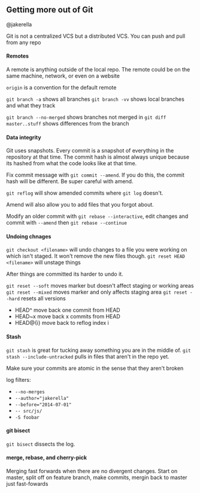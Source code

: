## Getting more out of Git

@jakerella


Git is not a centralized VCS but a distributed VCS. You can push and pull from any repo

#### Remotes

A remote is anything outside of the local repo.  The remote could be on the same machine, network, or even on a website

`origin` is a convention for the default remote


`git branch -a` shows all branches
`git branch -vv` shows local branches and what they track


`git branch --no-merged` shows branches not merged in
`git diff master..stuff` shows differences from the branch

#### Data integrity

Git uses snapshots.  Every commit is a snapshot of everything in the repository at that time.  The commit hash is almost always unique because its hashed from what the code looks like at that time.

Fix commit message with `git commit --amend`.  If you do this, the commit hash will be different.  Be super careful with amend.

`git reflog` will show amended commits where `git log` doesn't.

Amend will also allow you to add files that you forgot about.

Modify an older commit with `git rebase --interactive`, edit changes and commit with `--amend` then `git rebase --continue`

#### Undoing chnages

`git checkout <filename>` will undo changes to a file you were working on which isn't staged.  It won't remove the new files though.
`git reset HEAD <filename>` will unstage things

After things are committed its harder to undo it.

`git reset --soft` moves marker but doesn't affect staging or working areas
`git reset --mixed` moves marker and only affects staging area
`git reset --hard` resets all versions

- HEAD^ move back one commit from HEAD
- HEAD~x move back x commits from HEAD
- HEAD@{i} move back to reflog index i

#### Stash

`git stash` is great for tucking away something you are in the middle of.
`git stash --include-untracked` pulls in files that aren't in the repo yet.

Make sure your commits are atomic in the sense that they aren't broken


log filters:

- `--no-merges`
- `--author="jakerella"`
- `--before="2014-07-01"`
- `-- src/js/`
- `-S foobar`

#### git bisect

`git bisect` dissects the log.

#### merge, rebase, and cherry-pick

Merging fast forwards when there are no divergent changes.  Start on master, split off on feature branch, make commits, mergin back to master just fast-fowards
